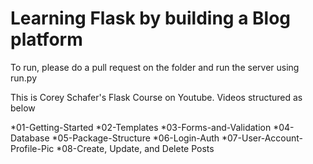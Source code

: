 # Learning Flask by building a Blog platform

To run, please do a pull request on the folder and run the server using run.py 

This is Corey Schafer's Flask Course on Youtube. Videos structured as below

*01-Getting-Started
*02-Templates
*03-Forms-and-Validation
*04-Database
*05-Package-Structure
*06-Login-Auth
*07-User-Account-Profile-Pic
*08-Create, Update, and Delete Posts

